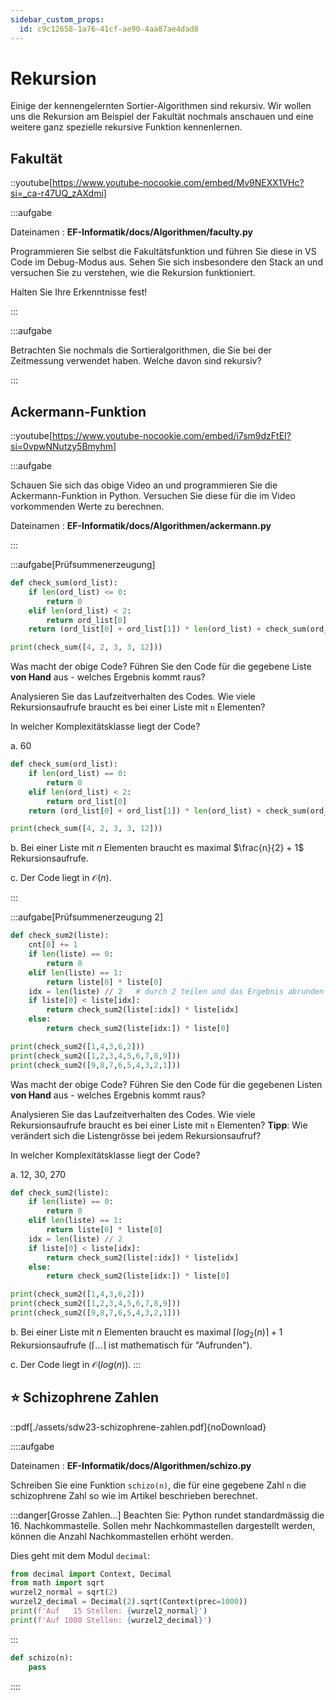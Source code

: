 ```yaml
---
sidebar_custom_props:
  id: c9c12658-1a76-41cf-ae90-4aa87ae4dad8
---
```

# Rekursion

Einige der kennengelernten Sortier-Algorithmen sind rekursiv. Wir wollen uns die Rekursion am Beispiel der Fakultät nochmals anschauen und eine weitere ganz spezielle rekursive Funktion kennenlernen.

## Fakultät

::youtube[https://www.youtube-nocookie.com/embed/Mv9NEXX1VHc?si=_ca-r47UQ_zAXdmi]

:::aufgabe
<Answer type="state" webKey="81546ad2-fed7-4e58-8d09-7047466ddb71" />


Dateinamen
: __EF-Informatik/docs/Algorithmen/faculty.py__

Programmieren Sie selbst die Fakultätsfunktion und führen Sie diese in VS Code im Debug-Modus aus. Sehen Sie sich insbesondere den Stack an und versuchen Sie zu verstehen, wie die Rekursion funktioniert.

Halten Sie Ihre Erkenntnisse fest!

<Answer type="text" webKey="fbd9a76e-5027-4547-8e31-c4cd1f6ad92a" />
:::

:::aufgabe
<Answer type="state" webKey="c869adfe-6b8f-402e-bf35-9a701302f752" />

Betrachten Sie nochmals die Sortieralgorithmen, die Sie bei der Zeitmessung verwendet haben. Welche davon sind rekursiv?

<Answer type="state" webKey="23547052-e9b1-4ef3-bb4f-aa8b612db201" />
:::

## Ackermann-Funktion

::youtube[https://www.youtube-nocookie.com/embed/i7sm9dzFtEI?si=0vpwNNutzy5Bmyhm]

:::aufgabe
<Answer type="state" webKey="1439a69e-d803-4028-a5a5-ec8896a88dfc" />

Schauen Sie sich das obige Video an und programmieren Sie die Ackermann-Funktion in Python. Versuchen Sie diese für die im Video vorkommenden Werte zu berechnen.

Dateinamen
: __EF-Informatik/docs/Algorithmen/ackermann.py__

<Answer type="text" webKey="55b86292-0986-484c-b34c-0fd42410fefe" />

:::


:::aufgabe[Prüfsummenerzeugung]
<Answer type="state" webKey="bde05e79-056f-4264-a2ab-5ffa8972f8f2" />

```py
def check_sum(ord_list):
    if len(ord_list) <= 0:
        return 0
    elif len(ord_list) < 2:
        return ord_list[0]
    return (ord_list[0] + ord_list[1]) * len(ord_list) + check_sum(ord_list[2:])

print(check_sum([4, 2, 3, 3, 12]))
```

Was macht der obige Code? Führen Sie den Code für die gegebene Liste **von Hand** aus - welches Ergebnis kommt raus?

<Answer type="text" webKey="ce188e5c-3757-4849-bb4d-8db4dda0116e" />


Analysieren Sie das Laufzeitverhalten des Codes. Wie viele Rekursionsaufrufe braucht es bei einer Liste mit `n` Elementen?

<Answer type="text" webKey="4f2f30fb-45f8-43f7-9381-fba24bc99869" />

In welcher Komplexitätsklasse liegt der Code?

<Answer type="text" webKey="b1af631f-8fdf-4e89-af91-1a97b1b8703a" />

<Solution webKey="b1af631f-8fdf-4e89-af91-1a97b1b8703a">

a. 60

```py live_py slim
def check_sum(ord_list):
    if len(ord_list) == 0:
        return 0
    elif len(ord_list) < 2:
        return ord_list[0]
    return (ord_list[0] + ord_list[1]) * len(ord_list) + check_sum(ord_list[2:])

print(check_sum([4, 2, 3, 3, 12]))
```

b. Bei einer Liste mit $n$ Elementen braucht es maximal $\frac{n}{2} + 1$ Rekursionsaufrufe.

c. Der Code liegt in $\mathcal{O}(n)$.

</Solution>
:::

:::aufgabe[Prüfsummenerzeugung 2]
<Answer type="state" webKey="94f25dc6-7dec-472f-8d52-f48a835e238d" />

```py
def check_sum2(liste):
    cnt[0] += 1
    if len(liste) == 0:
        return 0
    elif len(liste) == 1:
        return liste[0] * liste[0]
    idx = len(liste) // 2   # durch 2 teilen und das Ergebnis abrunden
    if liste[0] < liste[idx]:
        return check_sum2(liste[:idx]) * liste[idx]
    else:
        return check_sum2(liste[idx:]) * liste[0]

print(check_sum2([1,4,3,6,2]))
print(check_sum2([1,2,3,4,5,6,7,8,9]))
print(check_sum2([9,8,7,6,5,4,3,2,1]))
```

Was macht der obige Code? Führen Sie den Code für die gegebenen Listen **von Hand** aus - welches Ergebnis kommt raus?

<Answer type="text" webKey="f17c60a8-b3ce-4495-8dff-fa0c70f46a86" />

Analysieren Sie das Laufzeitverhalten des Codes. Wie viele Rekursionsaufrufe braucht es bei einer Liste mit `n` Elementen? **Tipp**: Wie verändert sich die Listengrösse bei jedem Rekursionsaufruf?

<Answer type="text" webKey="994d8fad-8db0-49e5-a0e8-7cc42bff760e" />

In welcher Komplexitätsklasse liegt der Code?

<Answer type="text" webKey="f3049075-23a5-4b5d-a774-bfaf0b4712ff" />

<Solution webKey="b1af631f-8fdf-4e89-af91-1a97b1b8703a">

a. 12, 30, 270

```py live_py slim
def check_sum2(liste):
    if len(liste) == 0:
        return 0
    elif len(liste) == 1:
        return liste[0] * liste[0]
    idx = len(liste) // 2
    if liste[0] < liste[idx]:
        return check_sum2(liste[:idx]) * liste[idx]
    else:
        return check_sum2(liste[idx:]) * liste[0]

print(check_sum2([1,4,3,6,2]))
print(check_sum2([1,2,3,4,5,6,7,8,9]))
print(check_sum2([9,8,7,6,5,4,3,2,1]))
```

b. Bei einer Liste mit $n$ Elementen braucht es maximal $\lceil log_{2}(n) \rceil + 1$ Rekursionsaufrufe ($\lceil ... \rceil$ ist mathematisch für "Aufrunden").

c. Der Code liegt in $\mathcal{O}(log(n))$.
</Solution>
:::

## ⭐ Schizophrene Zahlen


::pdf[./assets/sdw23-schizophrene-zahlen.pdf]{noDownload}

::::aufgabe
<Answer type="state" webKey="30c9e11d-b88f-49a0-808b-7e12e04b7774" />

Dateinamen
: __EF-Informatik/docs/Algorithmen/schizo.py__

Schreiben Sie eine Funktion `schizo(n)`, die für eine gegebene Zahl `n` die schizophrene Zahl so wie im Artikel beschrieben berechnet.

:::danger[Grosse Zahlen...]
Beachten Sie: Python rundet standardmässig die 16. Nachkommastelle. Sollen mehr Nachkommastellen dargestellt werden, können die Anzahl Nachkommastellen erhöht werden. 

Dies geht mit dem Modul `decimal`:
```py live_py slim
from decimal import Context, Decimal
from math import sqrt
wurzel2_normal = sqrt(2)
wurzel2_decimal = Decimal(2).sqrt(Context(prec=1000))
print(f'Auf   15 Stellen: {wurzel2_normal}')
print(f'Auf 1000 Stellen: {wurzel2_decimal}')
```
:::

```py live_py id=66161c27-ffb6-4dc6-8d72-61c997b99f2b title=schizo.py
def schizo(n):
    pass
```

<Answer type="text" webKey="913fe87b-f8cf-45ab-a71e-eba4ea8338ea" />

::::